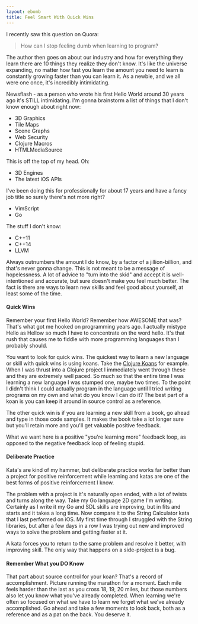 ```yaml
---
layout: ebomb
title: Feel Smart With Quick Wins
---
```


I recently saw this question on Quora:

>How can I stop feeling dumb when learning to program?

The author then goes on about our industry and how for everything they learn there are 10 things they realize they don't know. It's like the universe expanding, no matter how fast you learn the amount you need to learn is constantly growing faster than you can learn it. As a newbie, and we all were one once, it's incredibly intimidating.

Newsflash - as a person who wrote his first Hello World around 30 years ago it's STILL intimidating. I'm gonna brainstorm a list of things that I don't know enough about right now:

* 3D Graphics
* Tile Maps
* Scene Graphs
* Web Security
* Clojure Macros
* HTMLMediaSource

This is off the top of my head.  Oh:

* 3D Engines
* The latest iOS APIs

I've been doing this for professionally for about 17 years and have a fancy job title so surely there's not more right?

* VimScript
* Go

The stuff I don't know:

* C++11
* C++14
* LLVM

Always outnumbers the amount I do know, by a factor of a jillion-billion, and that's never gonna change. This is not meant to be a message of hopelessness. A lot of advice to "turn into the skid" and accept it is well-intentioned and accurate, but sure doesn't make you feel much better. The fact is there are ways to learn new skills and feel good about yourself, at least some of the time.

#### Quick Wins

Remember your first Hello World? Remember how AWESOME that was? That's what got me hooked on programming years ago. I actually mistype Hello as Hellow so much I have to concentrate on the word hello. It's that rush that causes me to fiddle with more programming languages than I probably should.

You want to look for quick wins. The quickest way to learn a new language or skill with quick wins is using koans. Take the [Clojure Koans](http://clojurekoans.com/) for example. When I was thrust into a Clojure project I immediately went through these and they are extremely well paced. So much so that the entire time I was learning a new language I was stumped one, maybe two times. To the point I didn't think I could actually program in the language until I tried writing programs on my own and what do you know I can do it? The best part of a koan is you can keep it around in source control as a reference.

The other quick win is if you are learning a new skill from a book, go ahead and type in those code samples. It makes the book take a lot longer sure but you'll retain more and you'll get valuable positive feedback.

What we want here is a positive "you're learning more" feedback loop, as opposed to the negative feedback loop of feeling stupid.

#### Deliberate Practice

Kata's are kind of my hammer, but deliberate practice works far better than a project for positive reinforcement while learning and katas are one of the best forms of positive reinforcement I know.

The problem with a project is it's naturally open ended, with a lot of twists and turns along the way. Take my Go language 2D game I'm writing. Certainly as I write it my Go and SDL skills are improving, but in fits and starts and it takes a long time. Now compare it to the String Calculator kata that I last performed on iOS. My first time through I struggled with the String libraries, but after a few days in a row I was trying out new and improved ways to solve the problem and getting faster at it.

A kata forces you to return to the same problem and resolve it better, with improving skill. The only way that happens on a side-project is a bug.

#### Remember What you DO Know

That part about source control for your koan? That's a record of accomplishment. Picture running the marathon for a moment. Each mile feels harder than the last as you cross 18, 19, 20 miles, but those numbers also let you know what you've already completed. When learning we're often so focused on what we have to learn we forget what we've already accomplished. Go ahead and take a few moments to look back, both as a reference and as a pat on the back. You deserve it.
